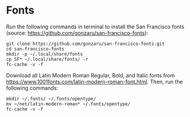 # Fonts

Run the following commands in terminal to install the San Francisco fonts (source: https://github.com/gonzaru/san-francisco-fonts):

```
git clone https://github.com/gonzaru/san-francisco-fonts.git
cd san-francisco-fonts
mkdir -p ~/.local/share/fonts
cp SF* ~/.local/share/fonts/ -r
fc-cache -v -f
```

Download all Latin Modern Roman Regular, Bold, and Italic fonts from https://www.1001fonts.com/latin-modern-roman-font.html. Then, run the following commands:

```
mkdir ~/.fonts/ ~/.fonts/opentype/
mv ~/net/latin-modern-roman* ~/.fonts/opentype/
fc-cache -v -f 
```
